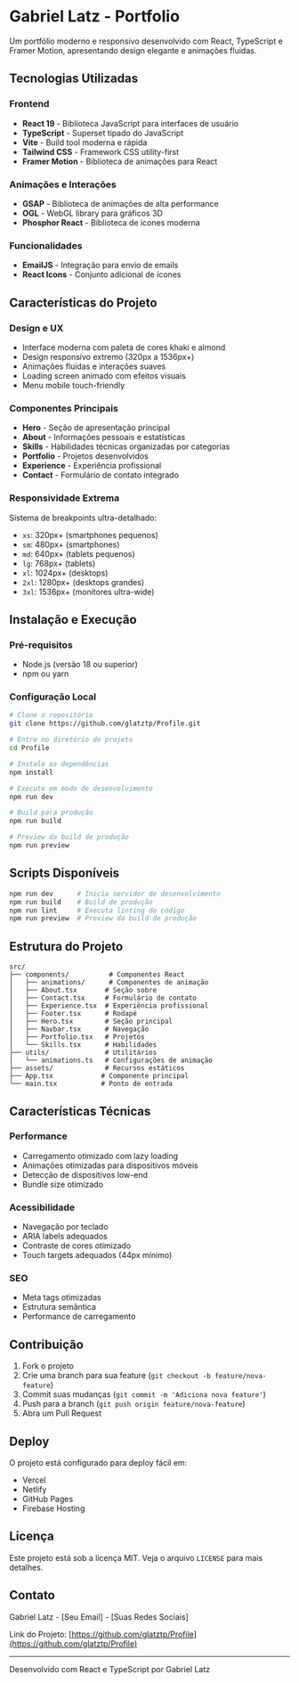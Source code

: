 # Gabriel Latz - Portfolio

Um portfólio moderno e responsivo desenvolvido com React, TypeScript e Framer Motion, apresentando design elegante e animações fluidas.

## Tecnologias Utilizadas

### Frontend

- **React 19** - Biblioteca JavaScript para interfaces de usuário
- **TypeScript** - Superset tipado do JavaScript
- **Vite** - Build tool moderna e rápida
- **Tailwind CSS** - Framework CSS utility-first
- **Framer Motion** - Biblioteca de animações para React

### Animações e Interações

- **GSAP** - Biblioteca de animações de alta performance
- **OGL** - WebGL library para gráficos 3D
- **Phosphor React** - Biblioteca de ícones moderna

### Funcionalidades

- **EmailJS** - Integração para envio de emails
- **React Icons** - Conjunto adicional de ícones

## Características do Projeto

### Design e UX

- Interface moderna com paleta de cores khaki e almond
- Design responsivo extremo (320px a 1536px+)
- Animações fluidas e interações suaves
- Loading screen animado com efeitos visuais
- Menu mobile touch-friendly

### Componentes Principais

- **Hero** - Seção de apresentação principal
- **About** - Informações pessoais e estatísticas
- **Skills** - Habilidades técnicas organizadas por categorias
- **Portfolio** - Projetos desenvolvidos
- **Experience** - Experiência profissional
- **Contact** - Formulário de contato integrado

### Responsividade Extrema

Sistema de breakpoints ultra-detalhado:

- `xs`: 320px+ (smartphones pequenos)
- `sm`: 480px+ (smartphones)
- `md`: 640px+ (tablets pequenos)
- `lg`: 768px+ (tablets)
- `xl`: 1024px+ (desktops)
- `2xl`: 1280px+ (desktops grandes)
- `3xl`: 1536px+ (monitores ultra-wide)

## Instalação e Execução

### Pré-requisitos

- Node.js (versão 18 ou superior)
- npm ou yarn

### Configuração Local

```bash
# Clone o repositório
git clone https://github.com/glatztp/Profile.git

# Entre no diretório do projeto
cd Profile

# Instale as dependências
npm install

# Execute em modo de desenvolvimento
npm run dev

# Build para produção
npm run build

# Preview da build de produção
npm run preview
```

## Scripts Disponíveis

```bash
npm run dev      # Inicia servidor de desenvolvimento
npm run build    # Build de produção
npm run lint     # Executa linting do código
npm run preview  # Preview da build de produção
```

## Estrutura do Projeto

```
src/
├── components/          # Componentes React
│   ├── animations/      # Componentes de animação
│   ├── About.tsx       # Seção sobre
│   ├── Contact.tsx     # Formulário de contato
│   ├── Experience.tsx  # Experiência profissional
│   ├── Footer.tsx      # Rodapé
│   ├── Hero.tsx        # Seção principal
│   ├── Navbar.tsx      # Navegação
│   ├── Portfolio.tsx   # Projetos
│   └── Skills.tsx      # Habilidades
├── utils/              # Utilitários
│   └── animations.ts   # Configurações de animação
├── assets/             # Recursos estáticos
├── App.tsx            # Componente principal
└── main.tsx           # Ponto de entrada
```

## Características Técnicas

### Performance

- Carregamento otimizado com lazy loading
- Animações otimizadas para dispositivos móveis
- Detecção de dispositivos low-end
- Bundle size otimizado

### Acessibilidade

- Navegação por teclado
- ARIA labels adequados
- Contraste de cores otimizado
- Touch targets adequados (44px mínimo)

### SEO

- Meta tags otimizadas
- Estrutura semântica
- Performance de carregamento

## Contribuição

1. Fork o projeto
2. Crie uma branch para sua feature (`git checkout -b feature/nova-feature`)
3. Commit suas mudanças (`git commit -m 'Adiciona nova feature'`)
4. Push para a branch (`git push origin feature/nova-feature`)
5. Abra um Pull Request

## Deploy

O projeto está configurado para deploy fácil em:

- Vercel
- Netlify
- GitHub Pages
- Firebase Hosting

## Licença

Este projeto está sob a licença MIT. Veja o arquivo `LICENSE` para mais detalhes.

## Contato

Gabriel Latz - [Seu Email] - [Suas Redes Sociais]

Link do Projeto: [https://github.com/glatztp/Profile](https://github.com/glatztp/Profile)

---

Desenvolvido com React e TypeScript por Gabriel Latz
